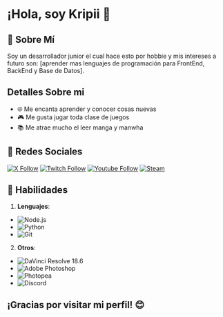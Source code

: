 # ¡Hola, soy **Kripii** 👋

## 🦆 Sobre Mí
Soy un desarrollador junior el cual hace esto por hobbie y mis intereses a futuro son: [aprender mas lenguajes de programación para FrontEnd, BackEnd y  Base de Datos].

## Detalles Sobre mi
- 🌐 Me encanta aprender y conocer cosas nuevas 
- 🎮 Me gusta jugar toda clase de juegos 
- 📚 Me atrae mucho el leer manga y manwha

## 🔰 **Redes Sociales**

 [![X Follow](https://img.shields.io/badge/Twitter-%2334495E?style=for-the-badge&logo=x&labelColor=%23000000)](https://x.com/IKripii)
 [![Twitch Follow](https://img.shields.io/badge/Twitch-%2334495E?style=for-the-badge&logo=twitch&logoColor=%23000000&labelColor=%239146FF)](https://www.twitch.tv/kripii_)
 [![Youtube Follow](https://img.shields.io/badge/Youtube-%2334495E?style=for-the-badge&logo=youtube&labelColor=%23FF0000)](https://www.youtube.com/@Krispo__)
 [![Steam](https://img.shields.io/badge/Steam-%2334495E?style=for-the-badge&logo=steam&logoSize=auto&labelColor=%23000000)](https://steamcommunity.com/id/Kripii_/)





## 💠 **Habilidades**
1. **Lenguajes**:
-  ![Node.js](https://img.shields.io/badge/Node.js-%2334495E?style=for-the-badge&logo=nodedotjs&logoColor=white&logoSize=auto&labelColor=339933)
-  ![Python](https://img.shields.io/badge/Phyton-%2334495E?style=for-the-badge&logo=python&logoColor=white&logoSize=auto&labelColor=3776AB)
-  ![Git](https://img.shields.io/badge/Git-%2334495E?style=for-the-badge&logo=git&logoColor=white&labelColor=F34F29)

2. **Otros**:
-  ![DaVinci Resolve 18.6](https://img.shields.io/badge/DaVinci_Resolve_18.6-%2334495E?style=for-the-badge&logo=davinciresolve&logoColor=white&logoSize=auto&labelColor=1A2C3B)
-  ![Adobe Photoshop](https://img.shields.io/badge/Adobe%20Photoshop-%2334495E?style=for-the-badge&logo=adobephotoshop&logoColor=black&logoSize=auto&labelColor=31A8FF)
-  ![Photopea](https://img.shields.io/badge/Photopea-%2334495E?style=for-the-badge&logo=photopea&logoColor=white&logoSize=auto&labelColor=18A497)
-  ![Discord](https://img.shields.io/badge/Discord-%2334495E?style=for-the-badge&logo=discord&logoColor=white&labelColor=%235865F2)



## ¡Gracias por visitar mi perfil! 😊
